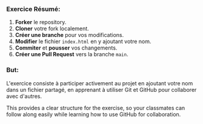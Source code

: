 
### Exercice Résumé:

1. **Forker** le repository.
2. **Cloner** votre fork localement.
3. **Créer une branche** pour vos modifications.
4. **Modifier** le fichier `index.html` en y ajoutant votre nom.
5. **Commiter** et **pousser** vos changements.
6. **Créer une Pull Request** vers la branche `main`.

### But:
L'exercice consiste à participer activement au projet en ajoutant votre nom dans un fichier partagé, en apprenant à utiliser Git et GitHub pour collaborer avec d'autres.

This provides a clear structure for the exercise, so your classmates can follow along easily while learning how to use GitHub for collaboration.
